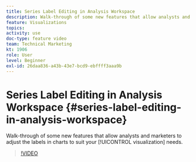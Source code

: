 ```yaml
---
title: Series Label Editing in Analysis Workspace
description: Walk-through of some new features that allow analysts and marketers to adjust the labels in charts to suit your visualization needs.
feature: Visualizations
topics: 
activity: use
doc-type: feature video
team: Technical Marketing
kt: 1906
role: User
level: Beginner
exl-id: 26daa836-a43b-43e7-bcd9-ebffff3aaa9b
---
```

# Series Label Editing in Analysis Workspace {#series-label-editing-in-analysis-workspace}

Walk-through of some new features that allow analysts and marketers to adjust the labels in charts to suit your [!UICONTROL visualization] needs.

>[!VIDEO](https://video.tv.adobe.com/v/23728/?quality=12)
